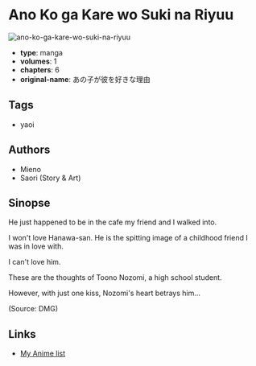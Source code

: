# Ano Ko ga Kare wo Suki na Riyuu

![ano-ko-ga-kare-wo-suki-na-riyuu](https://cdn.myanimelist.net/images/manga/3/39852.jpg)

-   **type**: manga
-   **volumes**: 1
-   **chapters**: 6
-   **original-name**: あの子が彼を好きな理由

## Tags

-   yaoi

## Authors

-   Mieno
-   Saori (Story & Art)

## Sinopse

He just happened to be in the cafe my friend and I walked into.

I won't love Hanawa-san. He is the spitting image of a childhood friend I was in love with.

I can't love him.

These are the thoughts of Toono Nozomi, a high school student.

However, with just one kiss, Nozomi's heart betrays him…

(Source: DMG)

## Links

-   [My Anime list](https://myanimelist.net/manga/24778/Ano_Ko_ga_Kare_wo_Suki_na_Riyuu)
